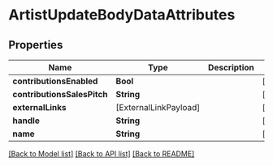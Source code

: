 # ArtistUpdateBodyDataAttributes

## Properties
Name | Type | Description | Notes
------------ | ------------- | ------------- | -------------
**contributionsEnabled** | **Bool** |  | [optional] 
**contributionsSalesPitch** | **String** |  | [optional] 
**externalLinks** | [ExternalLinkPayload] |  | [optional] 
**handle** | **String** |  | [optional] 
**name** | **String** |  | [optional] 

[[Back to Model list]](../README.md#documentation-for-models) [[Back to API list]](../README.md#documentation-for-api-endpoints) [[Back to README]](../README.md)


